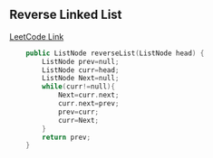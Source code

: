 ## Reverse Linked List
[LeetCode Link](https://leetcode.com/problems/reverse-linked-list/)
```cpp
    public ListNode reverseList(ListNode head) {
        ListNode prev=null;
        ListNode curr=head;
        ListNode Next=null;
        while(curr!=null){
            Next=curr.next;
            curr.next=prev;
            prev=curr;
            curr=Next;
        }
        return prev;
    }
